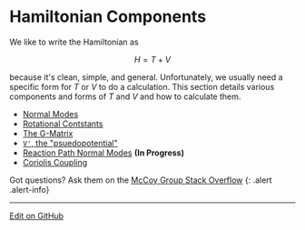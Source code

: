 # Hamiltonian Components

We like to write the Hamiltonian as

$$
H = T + V
$$

because it's clean, simple, and general.
Unfortunately, we usually need a specific form for $T$ or $V$ to do a calculation.
This section details various components and forms of $T$ and $V$ and how to calculate them.

* [Normal Modes](NormalModes.md)
* [Rotational Contstants](RotationalConstants.md)
* [The G-Matrix](GMatrix.md)
* [`V'`, the "psuedopotential"](Pseudopotential.md)
* [Reaction Path Normal Modes](ReactionPath.md)
**(In Progress)**
* [Coriolis Coupling](CoriolisCoupling.md)


Got questions? Ask them on the [McCoy Group Stack Overflow](https://stackoverflow.com/c/mccoygroup/questions/ask)
{: .alert .alert-info}

---

[Edit on GitHub](https://github.com/McCoyGroup/References/edit/gh-pages/References/Hamiltonian%20Components/index.md)
